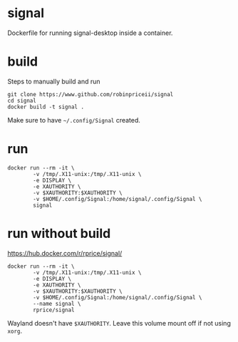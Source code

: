 # signal
Dockerfile for running signal-desktop inside a container.

# build
Steps to manually build and run
```
git clone https://www.github.com/robinpriceii/signal
cd signal
docker build -t signal .
```

Make sure to have `~/.config/Signal` created.

# run
```
docker run --rm -it \
        -v /tmp/.X11-unix:/tmp/.X11-unix \
        -e DISPLAY \
        -e XAUTHORITY \
        -v $XAUTHORITY:$XAUTHORITY \
        -v $HOME/.config/Signal:/home/signal/.config/Signal \ 
        signal 
```

# run without build
https://hub.docker.com/r/rprice/signal/
```
docker run --rm -it \
        -v /tmp/.X11-unix:/tmp/.X11-unix \
        -e DISPLAY \
        -e XAUTHORITY \
        -v $XAUTHORITY:$XAUTHORITY \
        -v $HOME/.config/Signal:/home/signal/.config/Signal \ 
        --name signal \ 
        rprice/signal
```
Wayland doesn't have `$XAUTHORITY`.  Leave this volume mount off if not using `xorg`.

